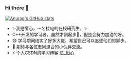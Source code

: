 ### Hi there 👋

<!--
**leandon/leandon** is a ✨ _special_ ✨ repository because its `README.md` (this file) appears on your GitHub profile.

Here are some ideas to get you started:

- 🔭 I’m currently working on ...
- 🌱 I’m currently learning ...
- 👯 I’m looking to collaborate on ...
- 🤔 I’m looking for help with ...
- 💬 Ask me about ...
- 📫 How to reach me: ...
- 😄 Pronouns: ...
- ⚡ Fun fact: ...
-->


[![Anurag's GitHub stats](https://github-readme-stats.vercel.app/api?username=leandon&hide=contribs,prs&count_private=true&show_icons=true)](https://github.com/anuraghazra/github-readme-stats)

- ✨我是恒心，一名桂电的在校研究生。✨
- C++开发的学习者，虽然才刚起步🤔，但是会努力加油的呀。
- 😄 学习期间结实了好多大佬，希望自己可以追逐他们的脚步。
- 💬 期待与各位志同道合的小伙伴交流。
- ⚡ 个人CSDN的学习博客 [忆_恒心](https://blog.csdn.net/qq_37457202)



<!-- 热门语言卡片
[![Top Langs](https://github-readme-stats.vercel.app/api/top-langs/?username=leandon&layout=compact)](https://github.com/anuraghazra/github-readme-stats)  -->
